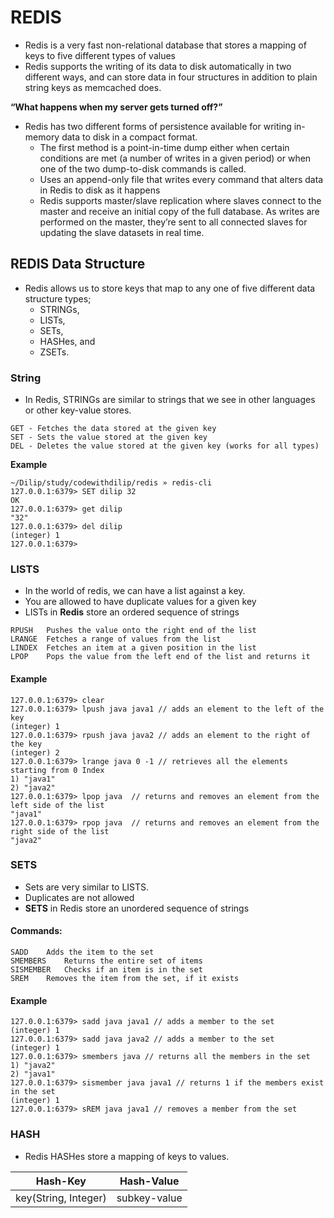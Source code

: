 # REDIS

- Redis is a very fast non-relational database that stores a mapping of keys to five different types of values
- Redis supports the writing of its data to disk automatically in two different ways, and can store data in four structures in addition to plain string keys as memcached does.

**“What happens when my server gets turned off?”**  

- Redis has two different forms of persistence available for writing in-memory data to disk in a compact format.
  - The first method is a point-in-time dump either when certain conditions are met (a number of writes in a given period) or when one of the two dump-to-disk commands is called.
  - Uses an append-only file that writes every command that alters data in Redis to disk as it happens
  - Redis supports master/slave replication where slaves connect to the master and receive an initial copy of the full database. As writes are performed on the master, they’re sent to all connected slaves for updating the slave datasets in real time.

## REDIS Data Structure

- Redis allows us to store keys that map to any one of five different data structure types;
  - STRINGs,
  - LISTs,
  - SETs,
  - HASHes, and
  - ZSETs.

### String

- In Redis, STRINGs are similar to strings that we see in other languages or other key-value stores.

```
GET - Fetches the data stored at the given key
SET - Sets the value stored at the given key
DEL - Deletes the value stored at the given key (works for all types)
```

  **Example**  

```
~/Dilip/study/codewithdilip/redis » redis-cli
127.0.0.1:6379> SET dilip 32
OK
127.0.0.1:6379> get dilip
"32"
127.0.0.1:6379> del dilip
(integer) 1
127.0.0.1:6379>
```

### LISTS

- In the world of redis, we can have a list against a key.
- You are allowed to have duplicate values for a given key
- LISTs in **Redis** store an ordered sequence of strings

```
RPUSH	Pushes the value onto the right end of the list
LRANGE	Fetches a range of values from the list
LINDEX	Fetches an item at a given position in the list
LPOP	Pops the value from the left end of the list and returns it
```

#### Example

```
127.0.0.1:6379> clear
127.0.0.1:6379> lpush java java1 // adds an element to the left of the key
(integer) 1
127.0.0.1:6379> rpush java java2 // adds an element to the right of the key
(integer) 2
127.0.0.1:6379> lrange java 0 -1 // retrieves all the elements starting from 0 Index
1) "java1"
2) "java2"
127.0.0.1:6379> lpop java  // returns and removes an element from the left side of the list
"java1"
127.0.0.1:6379> rpop java  // returns and removes an element from the right side of the list
"java2"
```

### SETS

- Sets are very similar to LISTS.
- Duplicates are not allowed
- **SETS** in Redis store an unordered sequence of strings

#### Commands:

```
SADD	Adds the item to the set
SMEMBERS	Returns the entire set of items
SISMEMBER	Checks if an item is in the set
SREM	Removes the item from the set, if it exists
```

#### Example

```
127.0.0.1:6379> sadd java java1 // adds a member to the set
(integer) 1
127.0.0.1:6379> sadd java java2 // adds a member to the set
(integer) 1
127.0.0.1:6379> smembers java // returns all the members in the set
1) "java2"
2) "java1"
127.0.0.1:6379> sismember java java1 // returns 1 if the members exist in the set
(integer) 1
127.0.0.1:6379> sREM java java1 // removes a member from the set
```

### HASH

- Redis HASHes store a mapping of keys to values.

| Hash-Key  | Hash-Value |
| ------------- | ------------- |
| key(String, Integer)  | subkey-value|      
